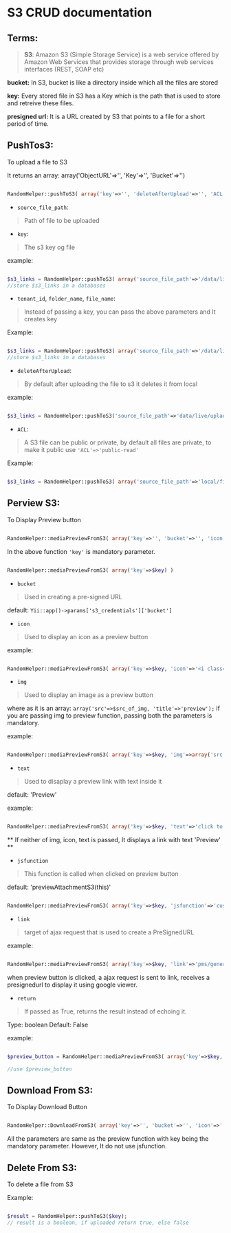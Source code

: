 # S3 CRUD documentation

## Terms:

>**S3**: Amazon S3 (Simple Storage Service) is a web service offered by Amazon Web Services that provides storage through web services interfaces (REST, SOAP etc)

**bucket:** In S3, bucket is like a directory inside which all the files are stored

**key:** Every stored file in S3 has a Key which is the path that is used to store and retreive these files.

**presigned url:** It is a URL created by S3 that points to a file for a short period of time.

## PushTos3:

To upload a file to S3

It returns an array: array('ObjectURL'=>'', 'Key'=>'', 'Bucket'=>'')

```php

RandomHelper::pushToS3( array('key'=>'', 'deleteAfterUpload'=>'', 'ACL'=>'', 'tenant_id'=>'', 'folder_name'=>'', 'file_name'=>'', 'source_file_path'=>'') );

```

* `source_file_path`:
> Path of file to be uploaded


* `key`:
> The s3 key og file

example:
```php

$s3_links = RandomHelper::pushToS3( array('source_file_path'=>'/data/live/upload/123.doc', 'key'=>'2/docs/2124_doc.doc') );
//store $s3_links in a databases

```

* `tenant_id`, `folder_name`, `file_name`:
> Instead of passing a key, you can pass the above parameters and It creates key

Example:
```php

$s3_links = RandomHelper::pushToS3( array('source_file_path'=>'/data/live/upload/123.doc', 'tenant_id'=>Yii::app()->user->getTenantId(), 'folder_name'=>'resumes', 'filename'=>'new_resume.doc') );
//store $s3_links in a databases


```

* `deleteAfterUpload`:
> By default after uploading the file to s3 it deletes it from local

example:
```php

$s3_links = RandomHelper::pushToS3('source_file_path'=>'data/live/uplaod/2/sadasd.doc', 'key'=>'new/s3/key/filename.extension', 'deleteAfterUpload'=>False);

```

* `ACL`:
> A S3 file can be public or private, by default all files are private, to make it public use `'ACL'=>'public-read'`

Example:
```php

$s3_links = RandomHelper::pushToS3( array('source_file_path'=>'local/file/path', 'tenant_id'=>Yii::app()->user->getTenantId(), 'folder_name'=>'s3/folder/name'. 'file_name'=>'filename.extension', 'ACL'=>'public-read') );

```

##  Perview S3:

To Display Preview button

```php

RandomHelper::mediaPreviewFromS3( array('key'=>'', 'bucket'=>'', 'icon'=>'', 'img'=>'', 'text'=>'', 'jsfunction', 'link'=>'', 'return'=>'') );


```
In the above function `'key'` is mandatory parameter.


```php

RandomHelper::mediaPreviewFromS3( array('key'=>$key) )


```

* `bucket`
> Used in creating a pre-signed URL

default: `Yii::app()->params['s3_credentials']['bucket']`

* `icon`
> Used to display an icon as a preview button

example:

```php

RandomHelper::mediaPreviewFromS3( array('key'=>$key, 'icon'=>'<i class="fa fa-eye"></i>') )

```

* `img`
> Used to display an image as a preview button

where as it is an array: `array('src'=>$src_of_img, 'title'=>'preview');` if you are passing img to preview function, passing both the parameters is mandatory.

example:

```php

RandomHelper::mediaPreviewFromS3( array('key'=>$key, 'img'=>array('src'=>'http:://bit.ly/sa.jpg', 'title'=>'preview')) )

```

* `text`
> Used to disaplay a preview link with text inside it

default: 'Preview'

example:

```php

RandomHelper::mediaPreviewFromS3( array('key'=>$key, 'text'=>'click to preview') )


```

** If neither of img, icon, text is passed, It displays a link with text 'Preview' **

* `jsfunction`
> This function is called when clicked on preview button

default: 'previewAttachmentS3(this)'

```php

RandomHelper::mediaPreviewFromS3( array('key'=>$key, 'jsfunction'=>'customPreviewFunction(this)') )

``` 

* `link`
> target of ajax request that is used to create a PreSignedURL

example:
```php

RandomHelper::mediaPreviewFromS3( array('key'=>$key, 'link'=>'pms/generatePreviewURL') )

```

when preview button is clicked, a ajax request is sent to link, receives a presignedurl to display it using google viewer.

* `return`
> If passed as True, returns the result instead of echoing it.

Type: 	 boolean
Default: False

example:

```php

$preview_button = RandomHelper::mediaPreviewFromS3( array('key'=>$key, 'return'=>True) )

//use $preview_button

```

## Download From S3:

To Display Download Button

```php

RandomHelper::DownloadFromS3( array('key'=>'', 'bucket'=>'', 'icon'=>'', 'img'=>'', 'text'=>'', 'link'=>'', return=>'') );

```

All the parameters are same as the preview function with key being the mandatory parameter.
However, It do not use jsfunction.

## Delete From S3:

To delete a file from S3

Example:

```php

$result = RandomHelper::pushToS3($key);
// result is a boolean, if uploaded return true, else false

```
